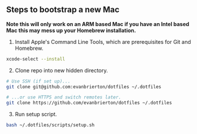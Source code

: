 ## Steps to bootstrap a new Mac

**Note this will only work on an ARM based Mac if you have an Intel based Mac this may mess up your Homebrew installation.**

1. Install Apple's Command Line Tools, which are prerequisites for Git and Homebrew.

```zsh
xcode-select --install
```

2. Clone repo into new hidden directory.

```zsh
# Use SSH (if set up)...
git clone git@github.com:evanbrierton/dotfiles ~/.dotfiles

# ...or use HTTPS and switch remotes later.
git clone https://github.com/evanbrierton/dotfiles ~/.dotfiles
```

3. Run setup script.

```zsh
bash ~/.dotfiles/scripts/setup.sh
```
